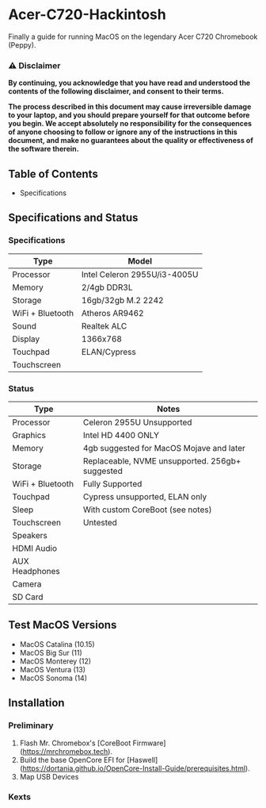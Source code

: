 # Acer-C720-Hackintosh
Finally a guide for running MacOS on the legendary Acer C720 Chromebook (Peppy). 

### ⚠️ Disclaimer
**By continuing, you acknowledge that you have read and understood the contents of the following disclaimer, and consent to their terms.**

**The process described in this document may cause irreversible damage to your laptop, and you should prepare yourself for that outcome before you begin. We accept absolutely no responsibility for the consequences of anyone choosing to follow or ignore any of the instructions in this document, and make no guarantees about the quality or effectiveness of the software therein.**

## Table of Contents

- Specifications

## Specifications and Status

### Specifications
| Type | Model |
|----------|----------|
| Processor | Intel Celeron 2955U/i3-4005U |
| Memory | 2/4gb DDR3L |
| Storage | 16gb/32gb M.2 2242 
| WiFi + Bluetooth | Atheros AR9462 |
| Sound | Realtek ALC |
| Display | 1366x768 |
| Touchpad | ELAN/Cypress |
| Touchscreen | 

### Status
| Type | Notes |
|----------|----------|
| Processor | Celeron 2955U Unsupported |
| Graphics | Intel HD 4400 ONLY |
| Memory | 4gb suggested for MacOS Mojave and later | 
| Storage | Replaceable, NVME unsupported. 256gb+ suggested |
| WiFi + Bluetooth | Fully Supported 
| Touchpad | Cypress unsupported, ELAN only |
| Sleep | With custom CoreBoot (see notes) |
| Touchscreen | Untested |
| Speakers |
| HDMI Audio |
| AUX Headphones |
| Camera |
| SD Card | 

## Test MacOS Versions
- MacOS Catalina (10.15)
- MacOS Big Sur (11)
- MacOS Monterey (12)
- MacOS Ventura (13)
- MacOS Sonoma (14) 

## Installation 
### Preliminary
1. Flash Mr. Chromebox's [CoreBoot Firmware] (https://mrchromebox.tech). 
2. Build the base OpenCore EFI for [Haswell] (https://dortania.github.io/OpenCore-Install-Guide/prerequisites.html).
3. Map USB Devices
### Kexts



